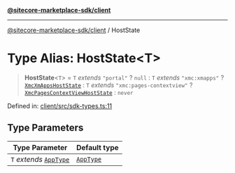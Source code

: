 [**@sitecore-marketplace-sdk/client**](../README.md)

***

[@sitecore-marketplace-sdk/client](../README.md) / HostState

# Type Alias: HostState\<T\>

> **HostState**\<`T`\> = `T` *extends* `"portal"` ? `null` : `T` *extends* `"xmc:xmapps"` ? [`XmcXmAppsHostState`](../interfaces/XmcXmAppsHostState.md) : `T` *extends* `"xmc:pages-contextview"` ? [`XmcPagesContextViewHostState`](../interfaces/XmcPagesContextViewHostState.md) : `never`

Defined in: [client/src/sdk-types.ts:11](https://github.com/Sitecore/sitecore-marketplace-sdk/blob/c654677445b16d8ca23b9ea08164f907627519f1/packages/client/src/sdk-types.ts#L11)

## Type Parameters

| Type Parameter | Default type |
| ------ | ------ |
| `T` *extends* [`AppType`](AppType.md) | [`AppType`](AppType.md) |
